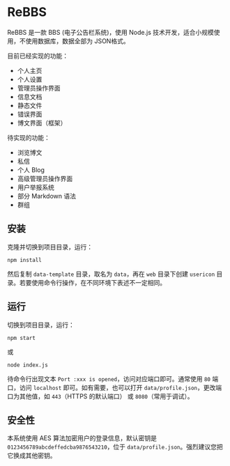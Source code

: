 # ReBBS

ReBBS 是一款 BBS (电子公告栏系统)，使用 Node.js 技术开发，适合小规模使用，不使用数据库，数据全部为 JSON格式。

目前已经实现的功能：

- 个人主页
- 个人设置
- 管理员操作界面
- 信息文档
- 静态文件
- 错误界面
- 博文界面（框架）

待实现的功能：

- 浏览博文
- 私信
- 个人 Blog
- 高级管理员操作界面
- 用户举报系统
- 部分 Markdown 语法
- 群组

## 安装

克隆并切换到项目目录，运行：

```shell
npm install
```

然后复制 `data-template` 目录，取名为 `data`，再在 `web` 目录下创建 `usericon` 目录。若要使用命令行操作，在不同环境下表述不一定相同。

## 运行

切换到项目目录，运行：

```shell
npm start
```

或

```shell
node index.js
```

待命令行出现文本 `Port :xxx is opened`，访问对应端口即可。通常使用 `80` 端口，访问 `localhost` 即可。如有需要，也可以打开 `data/profile.json`，更改端口为其他值，如 `443`（HTTPS 的默认端口） 或 `8080`（常用于调试）。

## 安全性

本系统使用 AES 算法加密用户的登录信息，默认密钥是 `0123456789abcdeffedcba9876543210`，位于 `data/profile.json`。强烈建议您把它换成其他密钥。
